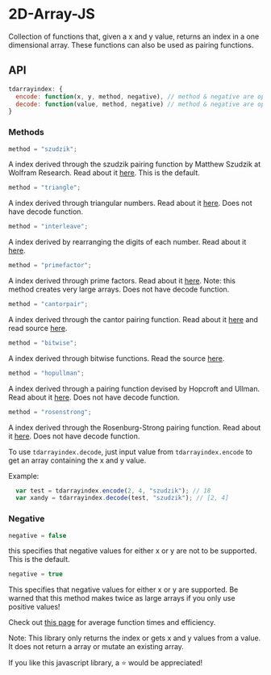 # 2D-Array-JS

Collection of functions that, given a x and y value, returns an index in a one dimensional array. These functions can also be used as pairing functions.

## API

```javascript
tdarrayindex: {
  encode: function(x, y, method, negative), // method & negative are optional
  decode: function(value, method, negative) // method & negative are optional
}
```
### Methods

```javascript
method = "szudzik";
```

A index derived through the szudzik pairing function by Matthew Szudzik at Wolfram Research. Read about it [here](https://codepen.io/sachmata/post/elegant-pairing). This is the default.

```javascript
method = "triangle";
```

A index derived through triangular numbers. Read about it [here](https://en.wikipedia.org/wiki/Hilbert%27s_paradox_of_the_Grand_Hotel#Triangular_number_method). Does not have decode function.

```javascript
method = "interleave";
```

A index derived by rearranging the digits of each number. Read about it [here](https://en.wikipedia.org/wiki/Hilbert%27s_paradox_of_the_Grand_Hotel#Interleaving_method).


```javascript
method = "primefactor";
```

A index derived through prime factors. Read about it [here](https://en.wikipedia.org/wiki/Hilbert%27s_paradox_of_the_Grand_Hotel#Prime_factorization_method). Note: this method creates very large arrays. Does not have decode function.

```javascript
method = "cantorpair";
```

A index derived through the cantor pairing function. Read about it [here](https://en.wikipedia.org/wiki/Pairing_function#Cantor_pairing_function) and read source [here](https://codepen.io/LiamKarlMitchell/pen/xnEca).

```javascript
method = "bitwise";
```

A index derived through bitwise functions. Read the source [here](https://gist.github.com/KenanSulayman/7720542).

```javascript
method = "hopullman";
```

A index derived through a pairing function devised by Hopcroft and Ullman. Read about it [here](http://mathworld.wolfram.com/PairingFunction.html). Does not have decode function.

```javascript
method = "rosenstrong";
```

A index derived through the Rosenburg-Strong pairing function. Read about it [here](https://arxiv.org/pdf/1706.04129.pdf). Does not have decode function.

To use `tdarrayindex.decode`, just input value from `tdarrayindex.encode` to get an array containing the x and y value.

Example:
```javascript
  var test = tdarrayindex.encode(2, 4, "szudzik"); // 18
  var xandy = tdarrayindex.decode(test, "szudzik"); // [2, 4]
```

### Negative

```javascript
negative = false
```
this specifies that negative values for either x or y are not to be supported. This is the default.

```javascript
negative = true
```
This specifies that negative values for either x or y are supported. Be warned that this method makes twice as large arrays if you only use positive values!

Check out [this page](https://thegreatrambler.github.io/2D-Array-JS/demo.html) for average function times and efficiency.

Note: This library only returns the index or gets x and y values from a value. It does not return a array or mutate an existing array.

If you like this javascript library, a :star: would be appreciated!
